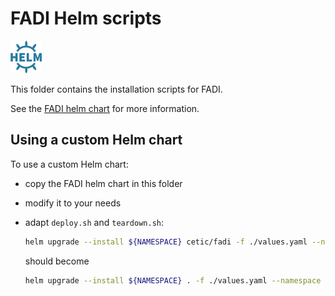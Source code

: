 # FADI Helm scripts

![](/doc/images/logos/helm.png)

This folder contains the installation scripts for FADI.

See the [FADI helm chart](https://github.com/cetic/helm-fadi) for more information.

Using a custom Helm chart
-------

To use a custom Helm chart:

* copy the FADI helm chart in this folder
* modify it to your needs 
* adapt `deploy.sh` and `teardown.sh`:

    ```bash
    helm upgrade --install ${NAMESPACE} cetic/fadi -f ./values.yaml --namespace ${NAMESPACE} --tiller-namespace tiller
    ```
    
    should become 
    
    ```bash
    helm upgrade --install ${NAMESPACE} . -f ./values.yaml --namespace ${NAMESPACE} --tiller-namespace tiller
    ```
